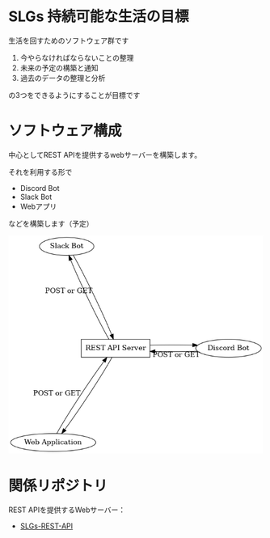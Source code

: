 # SLGs 持続可能な生活の目標

生活を回すためのソフトウェア群です

1. 今やらなければならないことの整理
2. 未来の予定の構築と通知
3. 過去のデータの整理と分析

の3つをできるようにすることが目標です


# ソフトウェア構成


中心としてREST APIを提供するwebサーバーを構築します。

それを利用する形で

- Discord Bot
- Slack Bot
- Webアプリ

などを構築します（予定）

![想定図](relationship.png)


# 関係リポジトリ

REST APIを提供するWebサーバー：

- [SLGs-REST-API](https://github.com/kiai-life/SLGs-REST-API)
